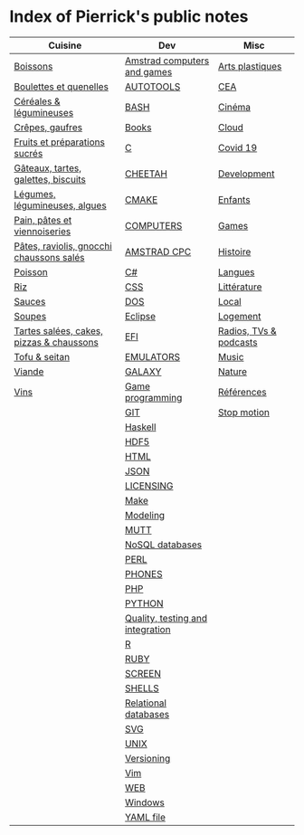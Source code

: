 # Index of Pierrick's public notes

Cuisine | Dev | Misc
---------- | ---------- | ----------
[Boissons](./cuisine/boissons.md) | [Amstrad computers and games](./dev/amstrad.md) | [Arts plastiques](./misc/arts_plastiques.md)
[Boulettes et quenelles](./cuisine/boulettes.md) | [AUTOTOOLS](./dev/autotools.md) | [CEA](./misc/cea.md)
[Céréales & légumineuses](./cuisine/cereales.md) | [BASH](./dev/bash.md) | [Cinéma](./misc/cinema.md)
[Crêpes, gaufres](./cuisine/crepes.md) | [Books](./dev/books.md) | [Cloud](./misc/cloud.md)
[Fruits et préparations sucrés](./cuisine/fruits.md) | [C](./dev/c.md) | [Covid 19](./misc/covid-19.md)
[Gâteaux, tartes, galettes, biscuits](./cuisine/gateaux.md) | [CHEETAH](./dev/cheetah.md) | [Development](./misc/dev.md)
[Légumes, légumineuses, algues](./cuisine/legumes.md) | [CMAKE](./dev/cmake.md) | [Enfants](./misc/enfants.md)
[Pain, pâtes et viennoiseries](./cuisine/pain.md) | [COMPUTERS](./dev/computers.md) | [Games](./misc/games.md)
[Pâtes, raviolis, gnocchi chaussons salés](./cuisine/pasta.md) | [AMSTRAD CPC](./dev/cpc.md) | [Histoire](./misc/histoire.md)
[Poisson](./cuisine/poisson.md) | [C#](./dev/csharp.md) | [Langues](./misc/langues.md)
[Riz](./cuisine/riz.md) | [CSS](./dev/css.md) | [Littérature](./misc/litterature.md)
[Sauces](./cuisine/sauces.md) | [DOS](./dev/dos.md) | [Local](./misc/local.md)
[Soupes](./cuisine/soupes.md) | [Eclipse](./dev/eclipse.md) | [Logement](./misc/logement.md)
[Tartes salées, cakes, pizzas & chaussons](./cuisine/tartes_salees.md) | [EFI](./dev/efi.md) | [Radios, TVs & podcasts](./misc/media.md)
[Tofu & seitan](./cuisine/tofu.md) | [EMULATORS](./dev/emulators.md) | [Music](./misc/music.md)
[Viande](./cuisine/viande.md) | [GALAXY](./dev/galaxy.md) | [Nature](./misc/nature.md)
[Vins](./cuisine/vins.md) | [Game programming](./dev/game_programming.md) | [Références](./misc/ref.md)
&nbsp; | [GIT](./dev/git.md) | [Stop motion](./misc/stopmotion.md)
&nbsp; | [Haskell](./dev/haskell.md) | &nbsp;
&nbsp; | [HDF5](./dev/hdf5.md) | &nbsp;
&nbsp; | [HTML](./dev/html.md) | &nbsp;
&nbsp; | [JSON](./dev/json.md) | &nbsp;
&nbsp; | [LICENSING](./dev/licensing.md) | &nbsp;
&nbsp; | [Make](./dev/make.md) | &nbsp;
&nbsp; | [Modeling](./dev/modeling.md) | &nbsp;
&nbsp; | [MUTT](./dev/mutt.md) | &nbsp;
&nbsp; | [NoSQL databases](./dev/nosqldbs.md) | &nbsp;
&nbsp; | [PERL](./dev/perl.md) | &nbsp;
&nbsp; | [PHONES](./dev/phones.md) | &nbsp;
&nbsp; | [PHP](./dev/php.md) | &nbsp;
&nbsp; | [PYTHON](./dev/python.md) | &nbsp;
&nbsp; | [Quality, testing and integration](./dev/quality.md) | &nbsp;
&nbsp; | [R](./dev/r.md) | &nbsp;
&nbsp; | [RUBY](./dev/ruby.md) | &nbsp;
&nbsp; | [SCREEN](./dev/screen.md) | &nbsp;
&nbsp; | [SHELLS](./dev/shells.md) | &nbsp;
&nbsp; | [Relational databases](./dev/sqldbs.md) | &nbsp;
&nbsp; | [SVG](./dev/svg.md) | &nbsp;
&nbsp; | [UNIX](./dev/unix.md) | &nbsp;
&nbsp; | [Versioning](./dev/versioning.md) | &nbsp;
&nbsp; | [Vim](./dev/vim.md) | &nbsp;
&nbsp; | [WEB](./dev/web.md) | &nbsp;
&nbsp; | [Windows](./dev/windows.md) | &nbsp;
&nbsp; | [YAML file](./dev/yaml.md) | &nbsp;

